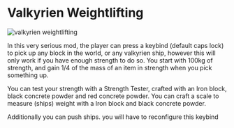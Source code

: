 # Valkyrien Weightlifting

![valkyrien weightlifting](https://i.ibb.co/FgGQ5hZ/ezgif-4-895938ca44.gif)

In this very serious mod, the player can press a keybind (default caps lock) to pick up any block in the world, or any valkyrien ship, however this will only work if you have enough strength to do so. You start with 100kg of strength, and gain 1/4 of the mass of an item in strength when you pick something up.

You can test your strength with a Strength Tester, crafted with an Iron block, black concrete powder and red concrete powder. You can craft a scale to measure (ships) weight with a Iron block and black concrete powder.

Additionally you can push ships. you will have to reconfigure this keybind